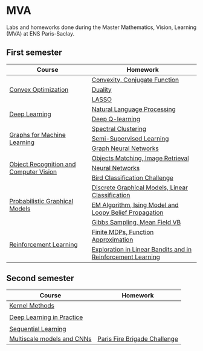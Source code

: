 # MVA
Labs and homeworks done during the Master Mathematics, Vision, Learning (MVA) at ENS Paris-Saclay.

## First semester

<table>
    <thead>
        <tr>
            <th>Course</th>
            <th>Homework</th>
        </tr>
    </thead>
    <tbody>
         <!-- Convex Optimization -->
         <tr>
              <td rowspan=3><a href="https://github.com/moulinantoine/MVA/tree/master/convex_optimization">Convex Optimization</a></td>
              <td><a href="https://github.com/moulinantoine/MVA/tree/master/convex_optimization/HW1">Convexity, Conjugate Function</a></td>
         </tr>
         <tr>
              <td><a href="https://github.com/moulinantoine/MVA/tree/master/convex_optimization/HW2">Duality</a></td>
         </tr>
         <tr>
              <td><a href="https://github.com/moulinantoine/MVA/tree/master/convex_optimization/">LASSO</a></td>
         </tr>
         <!-- Deep Learning -->
         <tr>
              <td rowspan=2><a href="https://github.com/moulinantoine/MVA/tree/master/deep_learning">Deep Learning</a></td>
              <td><a href="https://github.com/moulinantoine/MVA/tree/master/deep_learning/nlp_project">Natural Language Processing</a></td>
         </tr>
         <tr>
              <td><a href="https://github.com/moulinantoine/MVA/tree/master/deep_learning/dqn_project">Deep Q-learning</a></td>
         </tr>
         <!-- Graphs for Machine Learning -->
         <tr>
              <td rowspan=3><a href="https://github.com/moulinantoine/MVA/tree/master/graphs_ml">Graphs for Machine Learning</a></td>
              <td><a href="https://github.com/moulinantoine/MVA/tree/master/graphs_ml/PW1">Spectral Clustering</a></td>
         </tr>
         <tr>
              <td><a href="https://github.com/moulinantoine/MVA/tree/master/graphs_ml/PW2">Semi-Supervised Learning</a></td>
         </tr>
         <tr>
              <td><a href="https://github.com/moulinantoine/MVA/tree/master/graphs_ml/PW3">Graph Neural Networks</a></td>
         </tr>
         <!-- Object Recognition and Computer Vision -->
         <tr>
              <td rowspan=3><a href="https://github.com/moulinantoine/MVA/tree/master/object_recognition">Object Recognition and Computer Vision</a></td>
              <td><a href="https://github.com/moulinantoine/MVA/tree/master/object_recognition">Objects Matching, Image Retrieval</a></td>
         </tr>
         <tr>
              <td><a href="https://github.com/moulinantoine/MVA/tree/master/object_recognition">Neural Networks</a></td>
         </tr>
         <tr>
              <td><a href="https://github.com/moulinantoine/MVA/tree/master/object_recognition">Bird Classification Challenge</a></td>
         </tr>
         <!-- Probabilistic Graphical Models -->
         <tr>
              <td rowspan=3><a href="https://github.com/moulinantoine/MVA/tree/master/probabilistic_graphical_models">Probabilistic Graphical Models</a></td>
              <td><a href="https://github.com/moulinantoine/MVA/tree/master/probabilistic_graphical_models/HW1">Discrete Graphical Models, Linear Classification</a></td>
         </tr>
         <tr>
              <td><a href="https://github.com/moulinantoine/MVA/tree/master/probabilistic_graphical_models/HW2">EM Algorithm, Ising Model and Loopy Belief Propagation</a></td>
         </tr>
         <tr>
              <td><a href="https://github.com/moulinantoine/MVA/tree/master/probabilistic_graphical_models/">Gibbs Sampling, Mean Field VB</a></td>
         </tr>
         <!-- Reinforcement Learning -->
         <tr>
              <td rowspan=2><a href="https://github.com/moulinantoine/MVA/tree/master/reinforcement_learning">Reinforcement Learning</a></td>
              <td><a href="https://github.com/moulinantoine/MVA/tree/master/reinforcement_learning/HW1">Finite MDPs, Function Approximation</a></td>
         </tr>
         <tr>
              <td><a href="https://github.com/moulinantoine/MVA/tree/master/reinforcement_learning/HW2">Exploration in Linear Bandits and in Reinforcement Learning</a></td>
         </tr>
    </tbody>
</table>

## Second semester

<table>
    <thead>
        <tr>
            <th>Course</th>
            <th>Homework</th>
        </tr>
    </thead>
    <tbody>
         <!-- Kernel Methods -->
         <tr>
              <td rowspan=1><a href="https://github.com/moulinantoine/MVA/tree/master/">Kernel Methods</a></td>
              <td><a href="https://github.com/moulinantoine/MVA/tree/master/"></a></td>
         </tr>
         <!-- Deep Learning in Practice -->
         <tr>
              <td rowspan=6><a href="https://github.com/moulinantoine/MVA/tree/master/">Deep Learning in Practice</a></td>
              <td><a href="https://github.com/moulinantoine/MVA/tree/master/"></a></td>
         </tr>
         <tr>
              <td><a href="https://github.com/moulinantoine/MVA/tree/master/"></a></td>
         </tr>
         <tr>
              <td><a href="https://github.com/moulinantoine/MVA/tree/master/"></a></td>
         </tr>
         <tr>
              <td><a href="https://github.com/moulinantoine/MVA/tree/master/"></a></td>
         </tr>
         <tr>
              <td><a href="https://github.com/moulinantoine/MVA/tree/master/"></a></td>
         </tr>
         <tr>
              <td><a href="https://github.com/moulinantoine/MVA/tree/master/"></a></td>
         </tr>
         <!-- Sequential Learning -->
         <tr>
              <td rowspan=1><a href="https://github.com/moulinantoine/MVA/tree/master/">Sequential Learning</a></td>
              <td><a href="https://github.com/moulinantoine/MVA/tree/master/"></a></td>
         </tr>
         <!-- Multiscale models and CNNs -->
         <tr>
              <td rowspan=1><a href="https://github.com/moulinantoine/MVA/tree/master/multi_scale">Multiscale models and CNNs</a></td>
              <td><a href="https://github.com/moulinantoine/MVA/tree/master/multi_scale">Paris Fire Brigade Challenge</a></td>
         </tr>
    </tbody>
</table>
